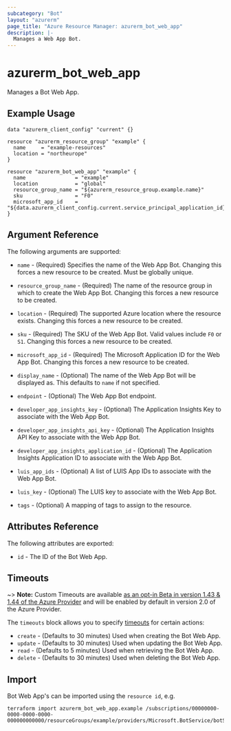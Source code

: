 ```yaml
---
subcategory: "Bot"
layout: "azurerm"
page_title: "Azure Resource Manager: azurerm_bot_web_app"
description: |-
  Manages a Web App Bot.
---
```


# azurerm_bot_web_app

Manages a Bot Web App.

## Example Usage

```hcl
data "azurerm_client_config" "current" {}

resource "azurerm_resource_group" "example" {
  name     = "example-resources"
  location = "northeurope"
}

resource "azurerm_bot_web_app" "example" {
  name                = "example"
  location            = "global"
  resource_group_name = "${azurerm_resource_group.example.name}"
  sku                 = "F0"
  microsoft_app_id    = "${data.azurerm_client_config.current.service_principal_application_id}"
}
```

## Argument Reference

The following arguments are supported:

* `name` - (Required) Specifies the name of the Web App Bot. Changing this forces a new resource to be created. Must be globally unique.

* `resource_group_name` - (Required) The name of the resource group in which to create the Web App Bot. Changing this forces a new resource to be created.

* `location` - (Required) The supported Azure location where the resource exists. Changing this forces a new resource to be created.

* `sku` - (Required) The SKU of the Web App Bot. Valid values include `F0` or `S1`. Changing this forces a new resource to be created.

* `microsoft_app_id` - (Required) The Microsoft Application ID for the Web App Bot. Changing this forces a new resource to be created.

* `display_name` - (Optional) The name of the Web App Bot will be displayed as. This defaults to `name` if not specified.

* `endpoint` - (Optional) The Web App Bot endpoint.

* `developer_app_insights_key` - (Optional) The Application Insights Key to associate with the Web App Bot.

* `developer_app_insights_api_key` - (Optional) The Application Insights API Key to associate with the Web App Bot.

* `developer_app_insights_application_id` - (Optional) The Application Insights Application ID to associate with the Web App Bot.

* `luis_app_ids` - (Optional) A list of LUIS App IDs to associate with the Web App Bot.

* `luis_key` - (Optional) The LUIS key to associate with the Web App Bot.

* `tags` - (Optional) A mapping of tags to assign to the resource.


## Attributes Reference

The following attributes are exported:

* `id` - The ID of the Bot Web App.

## Timeouts

~> **Note:** Custom Timeouts are available [as an opt-in Beta in version 1.43 & 1.44 of the Azure Provider](/docs/providers/azurerm/guides/2.0-beta.html) and will be enabled by default in version 2.0 of the Azure Provider.

The `timeouts` block allows you to specify [timeouts](https://www.terraform.io/docs/configuration/resources.html#timeouts) for certain actions:

* `create` - (Defaults to 30 minutes) Used when creating the Bot Web App.
* `update` - (Defaults to 30 minutes) Used when updating the Bot Web App.
* `read` - (Defaults to 5 minutes) Used when retrieving the Bot Web App.
* `delete` - (Defaults to 30 minutes) Used when deleting the Bot Web App.

## Import

Bot Web App's can be imported using the `resource id`, e.g.

```shell
terraform import azurerm_bot_web_app.example /subscriptions/00000000-0000-0000-0000-000000000000/resourceGroups/example/providers/Microsoft.BotService/botServices/example
```
